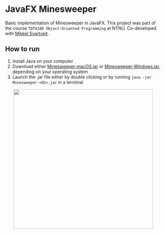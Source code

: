 # JavaFX Minesweeper

Basic implementation of Minesweeper in JavaFX. This project was part of the course `TDT4100 Object-Oriented Programming` at NTNU. Co-developed with [Mikkel Svartveit](https://github.com/mikkelsvartveit).

## How to run

1. Install Java on your computer
2. Download either [Minesweeper-macOS.jar](https://github.com/mikkelsvartveit/javafx-minesweeper/raw/main/Minesweeper-macOS.jar) or [Minesweeper-Windows.jar](https://github.com/mikkelsvartveit/javafx-minesweeper/raw/main/Minesweeper-Windows.jar), depending on your operating system
3. Launch the .jar file either by double clicking or by running `java -jar Minesweeper-<OS>.jar` in a terminal


<p align="center">
    <img src="https://user-images.githubusercontent.com/30391413/116893531-5e46b800-ac31-11eb-9e46-f11c0a408102.png" width="450px">
</p>
